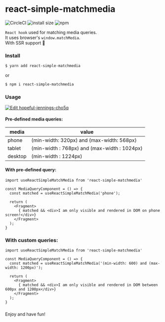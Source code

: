 # react-simple-matchmedia
![CircleCI](https://img.shields.io/circleci/build/github/egdbear/react-simple-matchmedia/master)
![install size](https://img.shields.io/bundlephobia/min/react-simple-matchmedia)
![npm](https://img.shields.io/npm/dw/react-simple-matchmedia)  

`React hook` used for matching media queries.  
It uses browser's `window.matchMedia`.  
With SSR support :rocket:  



### Install

```sh
$ yarn add react-simple-matchmedia
```

or

```sh
$ npm i react-simple-matchmedia
```

### Usage

[![Edit hopeful-jennings-cho5q](https://codesandbox.io/static/img/play-codesandbox.svg)](https://codesandbox.io/s/hopeful-jennings-cho5q?fontsize=14)


#### Pre-defined media queries:

| media | value |
| ------ | ------ |
| phone | (min-width: 320px) and (max-width: 568px) |
| tablet | (min-width : 768px) and (max-width : 1024px) |
| desktop | (min-width : 1224px) |


#### With pre-defined query:
```
import useReactSimpleMatchMedia from 'react-simple-matchmedia'

const MediaQueryComponent = () => {
  const matched = useReactSimpleMatchMedia('phone');

  return (
    <Fragment>
      { matched && <div>I am only visible and rendered in DOM on phone screen!</div>}
    </Fragment>
  );
}

```

### With custom queries:
```
import useReactSimpleMatchMedia from 'react-simple-matchmedia'

const MediaQueryComponent = () => {
  const matched = useReactSimpleMatchMedia('(min-width: 600) and (max-width: 1200px)');

  return (
    <Fragment>
      { matched && <div>I am only visible and rendered in DOM between 600px and 1200px</div>}
    </Fragment>
  );
}

```

###

Enjoy and have fun!
